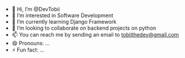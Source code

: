 - 👋 Hi, I’m @DevTobii
- 👀 I’m interested in Software Development
- 🌱 I’m currently learning Django Framework
- 💞️ I’m looking to collaborate on backend projects on python
- 📫 You can reach me by sending an email to tobiithedev@gmail.com 
- 😄 Pronouns: ...
- ⚡ Fun fact: ...

<!---
DevTobii02/DevTobii02 is a ✨ special ✨ repository because its `README.md` (this file) appears on your GitHub profile.
You can click the Preview link to take a look at your changes.
--->
